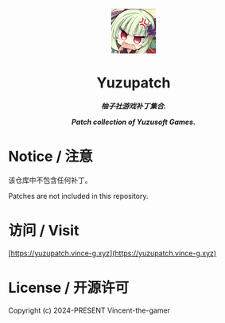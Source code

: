 <p align="center">
    <img src=".github/murasame.png" style="height: 90px;"/>
</p>

<h1 align="center">
    Yuzupatch
</h1>

<p align="center">
    <b>
        <i>柚子社游戏补丁集合. </i>
    </b>
</p>

<p align="center">
    <b>
        <i>Patch collection of Yuzusoft Games. </i>
    </b>
</p>

# Notice / 注意
该仓库中不包含任何补丁。

Patches are not included in this repository.

# 访问 / Visit
[https://yuzupatch.vince-g.xyz](https://yuzupatch.vince-g.xyz)

# License / 开源许可

Copyright (c) 2024-PRESENT Vincent-the-gamer